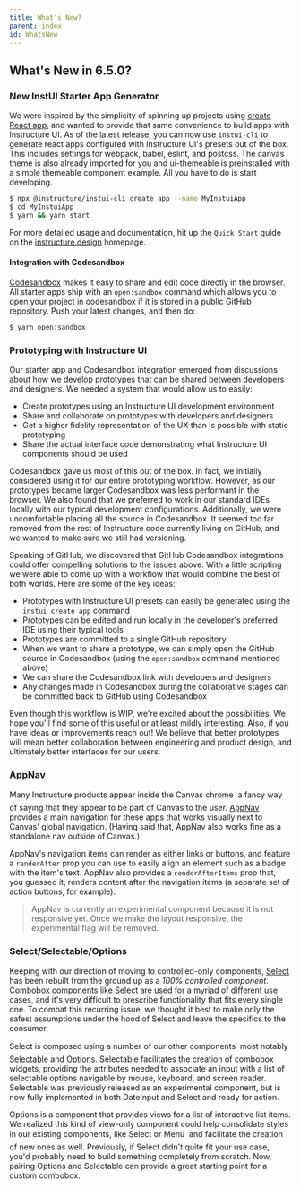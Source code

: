 ```yaml
---
title: What's New?
parent: index
id: WhatsNew
---
```


## What's New in 6.5.0?

### New InstUI Starter App Generator
We were inspired by the simplicity of spinning up projects using [create React app](https://github.com/facebook/create-react-app), and wanted to provide that same convenience to build apps with Instructure UI. As of the latest release, you can now use `instui-cli` to generate react apps configured with Instructure UI's presets out of the box. This includes settings for webpack, babel, eslint, and postcss. The canvas theme is also already imported for you and ui-themeable is preinstalled with a simple themeable component example. All you have to do is start developing.

```bash
$ npx @instructure/instui-cli create app --name MyInstuiApp
$ cd MyInstuiApp
$ yarn && yarn start
```

For more detailed usage and documentation, hit up the `Quick Start` guide on the [instructure.design](#) homepage.

#### Integration with Codesandbox

[Codesandbox](https://codesandbox.io) makes it easy to share and edit code directly in the browser. All starter apps ship with an `open:sandbox` command which allows you to open your project in codesandbox if it is stored in a public GitHub repository. Push your latest changes, and then do:

```bash
$ yarn open:sandbox
```

### Prototyping with Instructure UI

Our starter app and Codesandbox integration emerged from discussions about how we develop
prototypes that can be shared between developers and designers. We needed a system that would
allow us to easily:
* Create prototypes using an Instructure UI development environment
* Share and collaborate on prototypes with developers and designers
* Get a higher fidelity representation of the UX than is possible with static prototyping
* Share the actual interface code demonstrating what Instructure UI components should be used

Codesandbox gave us most of this out of the box. In fact, we initially considered using
it for our entire prototyping workflow. However, as our prototypes became larger Codesandbox
was less performant in the browser. We also found that we preferred to work in our standard
IDEs locally with our typical development configurations. Additionally, we were uncomfortable
placing all the source in Codesandbox. It seemed too far removed from the rest of Instructure
code currently living on GitHub, and we wanted to make sure we still had versioning.

Speaking of GitHub, we discovered that GitHub Codesandbox integrations could offer compelling
solutions to the issues above. With a little scripting we were able to come up with a workflow
that would combine the best of both worlds. Here are some of the key ideas:
* Prototypes with Instructure UI presets can easily be generated using the `instui create app` command
* Prototypes can be edited and run locally in the developer's preferred IDE using their typical tools
* Prototypes are committed to a single GitHub repository
* When we want to share a prototype, we can simply open the GitHub source in Codesandbox (using the `open:sandbox` command mentioned above)
* We can share the Codesandbox link with developers and designers
* Any changes made in Codesandbox during the collaborative stages can be committed back to GitHub using Codesandbox

Even though this workflow is WIP, we're excited about the possibilities. We hope you'll find some of
this useful or at least mildly interesting. Also, if you have ideas or improvements reach out!
We believe that better prototypes will mean better collaboration between engineering and product
design, and ultimately better interfaces for our users.

### AppNav
Many Instructure products appear inside the Canvas chrome &#151; a fancy way of saying that they appear to be part of Canvas to the user. [AppNav](#AppNav) provides a main navigation for these apps that works visually next to Canvas' global navigation. (Having said that, AppNav also works fine as a standalone nav outside of Canvas.)

AppNav's navigation items can render as either links or buttons, and feature a `renderAfter` prop you can use to easily align an element such as a badge with the item's text. AppNav also provides a `renderAfterItems` prop that, you guessed it, renders content after the navigation items (a separate set of action buttons, for example).

> AppNav is currently an experimental component because it is not responsive yet. Once we make the layout responsive, the experimental flag will be removed.

### Select/Selectable/Options

Keeping with our direction of moving to controlled-only components, [Select](#Select) has been rebuilt from the ground up as a *100% controlled component*. Combobox components like Select are used for a myriad of different use cases, and it's very difficult to prescribe functionality that fits every single one. To combat this recurring issue, we thought it best to make only the safest assumptions under the hood of Select and leave the specifics to the consumer.

Select is composed using a number of our other components &#151; most notably [Selectable](#Selectable) and [Options](#Options). Selectable facilitates the creation of combobox widgets, providing the attributes needed to associate an input with a list of selectable options navigable by mouse, keyboard, and screen reader. Selectable was previously released as an experimental component, but is now fully implemented in both DateInput and Select and ready for action.

Options is a component that provides views for a list of interactive list items. We realized this kind of view-only component could help consolidate styles in our existing components, like Select or Menu &#151; and facilitate the creation of new ones as well. Previously, if Select didn't quite fit your use case, you'd probably need to build something completely from scratch. Now, pairing Options and Selectable can provide a great starting point for a custom combobox.
